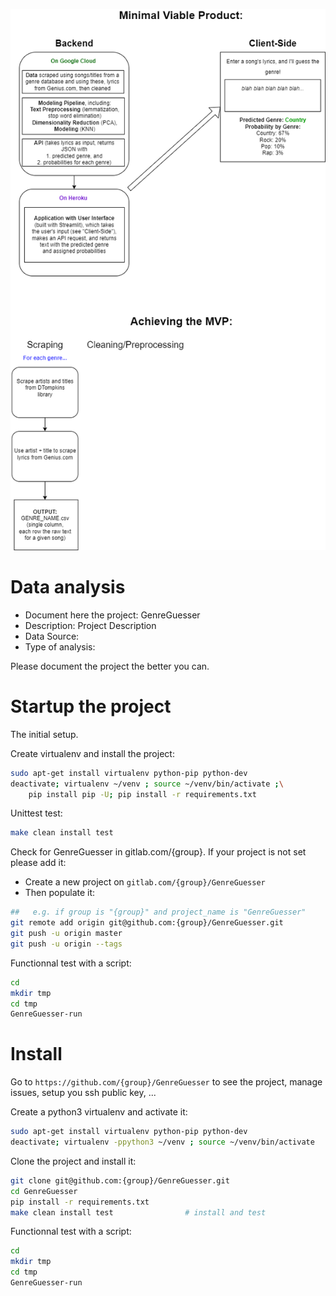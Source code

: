 ![](gameplan.png)

# Data analysis
- Document here the project: GenreGuesser
- Description: Project Description
- Data Source:
- Type of analysis:

Please document the project the better you can.

# Startup the project

The initial setup.

Create virtualenv and install the project:
```bash
sudo apt-get install virtualenv python-pip python-dev
deactivate; virtualenv ~/venv ; source ~/venv/bin/activate ;\
    pip install pip -U; pip install -r requirements.txt
```

Unittest test:
```bash
make clean install test
```

Check for GenreGuesser in gitlab.com/{group}.
If your project is not set please add it:

- Create a new project on `gitlab.com/{group}/GenreGuesser`
- Then populate it:

```bash
##   e.g. if group is "{group}" and project_name is "GenreGuesser"
git remote add origin git@github.com:{group}/GenreGuesser.git
git push -u origin master
git push -u origin --tags
```

Functionnal test with a script:

```bash
cd
mkdir tmp
cd tmp
GenreGuesser-run
```

# Install

Go to `https://github.com/{group}/GenreGuesser` to see the project, manage issues,
setup you ssh public key, ...

Create a python3 virtualenv and activate it:

```bash
sudo apt-get install virtualenv python-pip python-dev
deactivate; virtualenv -ppython3 ~/venv ; source ~/venv/bin/activate
```

Clone the project and install it:

```bash
git clone git@github.com:{group}/GenreGuesser.git
cd GenreGuesser
pip install -r requirements.txt
make clean install test                # install and test
```
Functionnal test with a script:

```bash
cd
mkdir tmp
cd tmp
GenreGuesser-run
```
